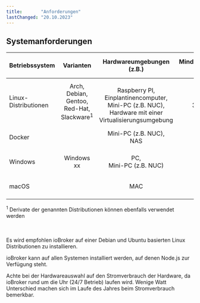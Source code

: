 ```yaml
---
title:       "Anforderungen"
lastChanged: "20.10.2023"
---
```



## Systemanforderungen
| Betriebssystem | Varianten | Hardwareumgebungen (z.B.) | Mindestanforderungen für ioBroker | Empfohlene Ressourcen für ioBroker 
|---|:---------:|:---------:|:---------:|:---------:|
Linux-Distributionen | Arch, <br>Debian, <br> Gentoo, <br> Red-Hat, <br> Slackware<sup>1</sup> | <br> Raspberry PI, <br> Einplantinencomputer, <br> Mini-PC (z.B. NUC), <br> Hardware mit einer Virtualisierungsumgebung | 2 GB RAM <br> 30 GByte HDD | >= 4 GB RAM <br> >30 GByte HDD
Docker | | Mini-PC (z.B. NUC), <br> NAS <br> | x GB RAM <br> y GByte HDD | x GB RAM <br> y GByte HDD
Windows | Windows xx | PC, <br> Mini-PC (z.B. NUC)| x GB RAM <br> y GByte HDD | x GB RAM <br> y GByte HDD
macOS | | MAC |x GB RAM <br> y GByte HDD | x GB RAM <br> y GByte HDD

<sup>1</sup> Derivate der genannten Distributionen können ebenfalls verwendet werden

<br>
<br>
Es wird empfohlen ioBroker auf einer Debian und Ubuntu basierten Linux Distributionen zu installieren.

ioBroker kann auf allen Systemen installiert werden, auf denen Node.js zur Verfügung steht.

Achte bei der Hardwareauswahl auf den Stromverbrauch der Hardware, da ioBroker rund um die Uhr (24/7 Betrieb) laufen wird. Wenige Watt Unterschied machen sich im Laufe des Jahres beim Stromverbrauch bemerkbar.
